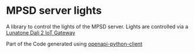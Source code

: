 # MPSD server lights
A library to control the lights of the MPSD server.
Lights are controlled via a [Lunatone Dali 2 IoT Gateway](https://www.lunatone.com/en/product/dali-2-iot-gateway/)

Part of the Code generated using [openapi-python-client](https://github.com/openapi-generators/openapi-python-client)
